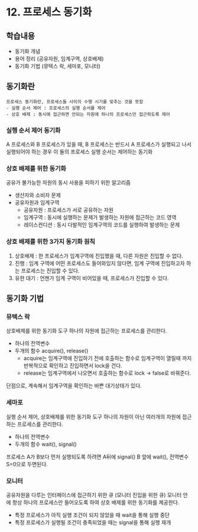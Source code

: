 # 12. 프로세스 동기화

## 학습내용
- 동기화 개념
- 용어 정리 (공유자원, 임계구역, 상호배제)
- 동기화 기법 (뮤텍스 락, 세마포, 모니터)

## 동기화란
```
프로세스 동기화란, 프로세스들 사이의 수행 시기를 맞추는 것을 뜻함
- 실행 순서 제어 : 프로세스의 실행 순서를 제어
- 상호 배제 : 동시에 접근하면 안되는 자원에 하나의 프로세스만 접근하도록 제어
```

### 실행 순서 제어 동기화
A 프로세스와 B 프로세스가 있을 때, B 프로세스는 반드시 A 프로세스가 실행되고 나서 실행되어야 하는 경우
이 둘의 프로세스 실행 순서는 제어하는 동기화

### 상호 배제를 위한 동기화 
공유가 불가능한 자원의 동시 사용을 피하기 위한 알고리즘
- 생산자와 소비자 문제
- 공유자원과 임계구역
   - 공유자원 : 프로세스가 서로 공유하는 자원
   - 임계구역 : 동시에 실행하는 문제가 발생하는 자원에 접근하는 코드 영역
   - 레이스컨디션 : 동시 다발적인 임계구역의 코드를 실행하여 발생하는 문제

### 상호 배제를 위한 3가지 동기화 원칙
1. 상호배제 : 한 프로세스가 임계구역에 진입했을 때, 다른 자원은 진입할 수 없다.
2. 진행 : 임계 구역에 어떤 프로세스도 들어와있지 않다면, 임계 구역에 진입하고자 하는 프로세스는 진입할 수 있다.
3. 유한 대기 : 언젠가 임계 구역이 비어있을 때, 프로세스가 진입할 수 있다.


## 동기화 기법

### 뮤텍스 락
상호배제를 위한 동기화 도구
하나의 자원에 접근하는 프로세스를 관리한다.

- 하나의 전역변수 
- 두개의 함수 acquire(), release() 
   - acquire는 임계구역에 진입하기 전에 호출하는 함수로 임계구역이 열릴때 까지 반복적으로 확인하고 진입하면서 lock을 건다.
   - release는 임계구역에서 나오면서 호출하는 함수로 lock -> false로 바꿔준다.

단점으로, 계속해서 임계구역을 확인하는 바쁜 대기상태가 있다.

### 세마포
실행 순서 제어, 상호배제를 위한 동기화 도구
하나의 자원이 아닌 여러개의 자원에 접근하는 프로세스를 관리한다.

- 하나의 전역변수
- 두개의 함수 wait(), signal()

프로세스 A가 B보다 먼저 실행되도록 하려면 A뒤에 signal() B 앞에 wait(), 전역변수 S=0으로 두면된다.

### 모니터
공유자원을 다루는 인터페이스에 접근하기 위한 큐 (모니터 진입을 위한 큐)
모니터 안에 항상 하나의 프로세스만 들어오도록 하여 상호 배제를 위한 동기화를 제공한다.
- 특정 프로세스가 아직 실행 조건이 되지 않았을 때 wait을 통해 실행 중단
- 특정 프로세스가 실행될 조건이 충족되었을 때는 signal을 통해 실행 재개
